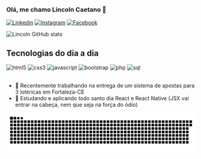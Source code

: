 ### Olá, me chamo Lincoln Caetano 👋

[![Linkedin](https://img.shields.io/badge/LinkedIn-0077B5?style=for-the-badge&logo=linkedin&logoColor=white)](www.linkedin.com/in/ant-lincoln)
[![Instagram](https://img.shields.io/badge/Instagram-E4405F?style=for-the-badge&logo=instagram&logoColor=white)](https://www.instagram.com/antlincoln/)
[![Facebook](https://img.shields.io/badge/Facebook-1877F2?style=for-the-badge&logo=facebook&logoColor=white)](https://www.facebook.com/itzlincoln/)

![Lincoln GitHub stats](https://github-readme-stats.vercel.app/api?username=ant-lincoln&show_icons=true&theme=dracula)

## Tecnologias do dia a dia

<div style="display: inline_block">
    <img alight="center" alt="html5" src="https://img.shields.io/badge/HTML5-E34F26?style=for-the-badge&logo=html5&logoColor=white">
    <img alight="center" alt="css3" src="https://img.shields.io/badge/CSS3-1572B6?style=for-the-badge&logo=css3&logoColor=white">
    <img alight="center" alt="javascript" src="https://img.shields.io/badge/JavaScript-323330?style=for-the-badge&logo=javascript&logoColor=F7DF1E">
    <img alight="center" alt="bootstrap" src="https://img.shields.io/badge/Bootstrap-563D7C?style=for-the-badge&logo=bootstrap&logoColor=white">
    <img alight="center" alt="php" src="https://img.shields.io/badge/PHP-777BB4?style=for-the-badge&logo=php&logoColor=white">
    <img alight="center" alt="sql" src="https://img.shields.io/badge/MySQL-00000F?style=for-the-badge&logo=mysql&logoColor=white">
<div><br>

- 🔭 Recentemente trabalhando na entrega de um sistema de apostas para 3 lotéricas em Fortaleza-CE
- 🌱 Estudando e aplicando todo santo dia React e React Native (JSX vai entrar na cabeça, nem que seja na força do ódio)

    
 ![Snake animation](https://github.com/ant-lincoln/ant-lincoln/blob/output/github-contribution-grid-snake.svg)    
